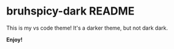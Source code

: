 # bruhspicy-dark README

This is my vs code theme! It's a darker theme, but not dark dark.

**Enjoy!**
